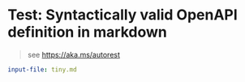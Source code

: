 # Test: Syntactically valid OpenAPI definition in markdown

> see https://aka.ms/autorest

``` yaml 
input-file: tiny.md
```